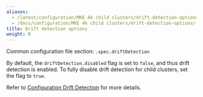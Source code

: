 ```yaml
---
aliases:
  - /latest/configuration/MKE 4k child clusters/drift-detection-options/
  - /docs/configuration/MKE 4k child clusters/drift-detection-options/
title: Drift detection options
weight: 8
---
```


Common configuration file section: `.spec.driftDetection`

By default, the `driftDetection.disabled` flag is set to `false`, and thus
drift detection is enabled. To fully disable drift detection for child
clusters, set the flag to `true`.

Refer to [Configuration Drift Detection](../../../configuration/configuration-drift-detection) for more details.
